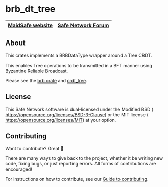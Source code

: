 # brb_dt_tree

[MaidSafe website](http://maidsafe.net) | [Safe Network Forum](https://safenetforum.org/)
:-------------------------------------: | :---------------------------------------------:

## About

This crates implements a BRBDataType wrapper around a Tree CRDT.

This enables Tree operations to be transmitted in a BFT manner using Byzantine Reliable Broadcast.

Please see the [brb crate](https://github.com/maidsafe/brb/) and [crdt_tree](https://github.com/maidsafe/crdt_tree/).

## License

This Safe Network software is dual-licensed under the Modified BSD (<LICENSE-BSD> <https://opensource.org/licenses/BSD-3-Clause>) or the MIT license (<LICENSE-MIT> <https://opensource.org/licenses/MIT>) at your option.

## Contributing

Want to contribute? Great :tada:

There are many ways to give back to the project, whether it be writing new code, fixing bugs, or just reporting errors. All forms of contributions are encouraged!

For instructions on how to contribute, see our [Guide to contributing](https://github.com/maidsafe/QA/blob/master/CONTRIBUTING.md).

